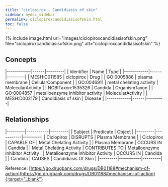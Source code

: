```yaml
---
title: "ciclopirox - Candidiasis of skin"
sidebar: mydoc_sidebar
permalink: ciclopiroxcandidiasisofskin.html
toc: false 
---
```


{% include image.html url="images/ciclopiroxcandidiasisofskin.png" file="ciclopiroxcandidiasisofskin.png" alt="ciclopiroxcandidiasisofskin" %}

## Concepts

|------------|------|---------|
| Identifier | Name | Type    |
|------------|------|---------|
| MESH:C011585 | ciclopirox | Drug |
| GO:0005886 | plasma membrane | CellularComponent |
| GO:0046911 | metal chelating activity | MolecularActivity |
| NCBITaxon:1535326 | Candida | OrganismTaxon |
| GO:0004857 | metalloenzyme inhibitor activity | MolecularActivity |
| MESH:D002179 | Candidiasis of skin | Disease |
|------------|------|---------|

## Relationships

|---------|-----------|---------|
| Subject | Predicate | Object  |
|---------|-----------|---------|
| Ciclopirox | DISRUPTS | Plasma Membrane |
| Ciclopirox | CAPABLE OF | Metal Chelating Activity |
| Plasma Membrane | OCCURS IN | Candida |
| Metal Chelating Activity | CONTRIBUTES TO | Metalloenzyme Inhibitor Activity |
| Metalloenzyme Inhibitor Activity | OCCURS IN | Candida |
| Candida | CAUSES | Candidiasis Of Skin |
|---------|-----------|---------|

Reference: [https://go.drugbank.com/drugs/DB01188#mechanism-of-action](https://go.drugbank.com/drugs/DB01188#mechanism-of-action){:target="_blank"}